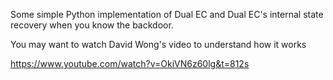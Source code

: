 Some simple Python implementation of Dual EC and Dual EC's internal state recovery when you know the backdoor.

You may want to watch David Wong's video to understand how it works

https://www.youtube.com/watch?v=OkiVN6z60lg&t=812s
